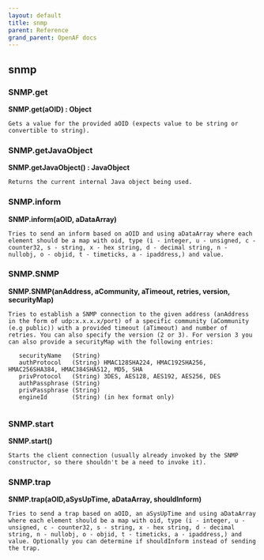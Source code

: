 ```yaml
---
layout: default
title: snmp
parent: Reference
grand_parent: OpenAF docs
---
```



## snmp

### SNMP.get

__SNMP.get(aOID) : Object__

````
Gets a value for the provided aOID (expects value to be string or convertible to string).
````
### SNMP.getJavaObject

__SNMP.getJavaObject() : JavaObject__

````
Returns the current internal Java object being used.
````
### SNMP.inform

__SNMP.inform(aOID, aDataArray)__

````
Tries to send an inform based on aOID and using aDataArray where each element should be a map with oid, type (i - integer, u - unsigned, c - counter32, s - string, x - hex string, d - decimal string, n - nullobj, o - objid, t - timeticks, a - ipaddress,) and value.
````
### SNMP.SNMP

__SNMP.SNMP(anAddress, aCommunity, aTimeout, retries, version, securityMap)__

````
Tries to establish a SNMP connection to the given address (anAddress in the form of udp:x.x.x.x/port) of a specific community (aCommunity (e.g public)) with a provided timeout (aTimeout) and number of retries. You can also specify the version (2 or 3). For version 3 you can also provide a securityMap with the following entries:

   securityName   (String)
   authProtocol   (String) HMAC128SHA224, HMAC192SHA256, HMAC256SHA384, HMAC384SHA512, MD5, SHA
   privProtocol   (String) 3DES, AES128, AES192, AES256, DES
   authPassphrase (String)
   privPassphrase (String)
   engineId       (String) (in hex format only)


````
### SNMP.start

__SNMP.start()__

````
Starts the client connection (usually already invoked by the SNMP constructor, so there shouldn't be a need to invoke it).
````
### SNMP.trap

__SNMP.trap(aOID,aSysUpTime,  aDataArray, shouldInform)__

````
Tries to send a trap based on aOID, an aSysUpTime and using aDataArray where each element should be a map with oid, type (i - integer, u - unsigned, c - counter32, s - string, x - hex string, d - decimal string, n - nullobj, o - objid, t - timeticks, a - ipaddress,) and value. Optionally you can determine if shouldInform instead of sending the trap.
````
